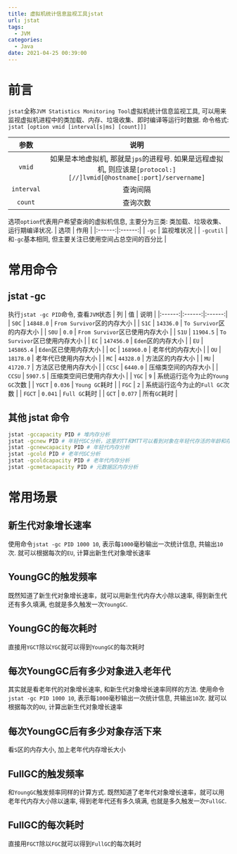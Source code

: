 ```yaml
---
title: 虚拟机统计信息监视工具jstat
url: jstat
tags:
  - JVM
categories:
  - Java
date: 2021-04-25 00:39:00
---
```


# 前言
`jstat`全称`JVM Statistics Monitoring Tool`虚拟机统计信息监视工具, 可以用来监视虚拟机进程中的类加载、内存、垃圾收集、即时编译等运行时数据.
命令格式: `jstat [option vmid [interval[s|ms] [count]]]`

<!-- more -->

| 参数 | 说明 |
|:------:|:------:|
| `vmid` | 如果是本地虚拟机, 那就是`jps`的进程号. 如果是远程虚拟机, 则应该是`[protocol:][//]lvmid[@hostname[:port]/servername]` |
| `interval` | 查询间隔 |
| `count` | 查询次数 |

选项`option`代表用户希望查询的虚拟机信息, 主要分为三类: 类加载、垃圾收集、运行期编译状况.
| 选项 | 作用 |
|:------:|:------:|
| `-gc` | 监视堆状况 |
| `-gcutil` | 和`-gc`基本相同, 但主要关注已使用空间占总空间的百分比 |

# 常用命令
## jstat -gc
执行`jstat -gc PID`命令, 查看`JVM`状态
| 列 | 值 | 说明 |
|:------:|:------:|:------:|
| `S0C` | `14848.0`  | `From Survivor`区的内存大小 |
| `S1C` | `14336.0` | `To Survivor`区的内存大小 |
| `S0U` | `0.0` | `From Survivor`区已使用内存大小 |
| `S1U` | `11904.5` | `To Survivor`区已使用内存大小 |
| `EC` | `147456.0` | `Eden`区的内存大小 |
| `EU` | `145865.4` | `Eden`区已使用内存大小 |
| `OC` | `168960.0` | 老年代的内存大小 |
| `OU` | `18178.0` | 老年代已使用内存大小 |
| `MC` | `44328.0` | 方法区的内存大小 |
| `MU` | `41720.7` | 方法区已使用内存大小 |
| `CCSC` | `6440.0` | 压缩类空间的内存大小 |
| `CCSU` | `5907.5` | 压缩类空间已使用内存大小 |
| `YGC` | `9` | 系统运行迄今为止的`Young GC`次数 |
| `YGCT` | `0.036` | `Young GC`耗时 |
| `FGC` | `2` | 系统运行迄今为止的`Full GC`次数 |
| `FGCT` | `0.041` | `Full GC`耗时 |
| `GCT` | `0.077` | 所有`GC`耗时 |

## 其他 jstat 命令
```bash
jstat -gccapacity PID # 堆内存分析
jstat -gcnew PID # 年轻代GC分析，这里的TT和MTT可以看到对象在年轻代存活的年龄和存活的最大年龄
jstat -gcnewcapacity PID # 年轻代内存分析
jstat -gcold PID # 老年代GC分析
jstat -gcoldcapacity PID # 老年代内存分析
jstat -gcmetacapacity PID # 元数据区内存分析
```

# 常用场景
## 新生代对象增长速率
使用命令`jstat -gc PID 1000 10`, 表示每`1000`毫秒输出一次统计信息, 共输出`10`次.
就可以根据每次的`EU`, 计算出新生代对象增长速率
## YoungGC的触发频率
既然知道了新生代对象增长速率，就可以用新生代内存大小除以速率, 得到新生代还有多久填满, 也就是多久触发一次`YoungGC`.
## YoungGC的每次耗时
直接用`YGCT`除以`YGC`就可以得到`YoungGC`的每次耗时
## 每次YoungGC后有多少对象进入老年代
其实就是看老年代的对象增长速率, 和新生代对象增长速率同样的方法.
使用命令`jstat -gc PID 1000 10`, 表示每`1000`毫秒输出一次统计信息, 共输出`10`次.
就可以根据每次的`OU`, 计算出新生代对象增长速率
## 每次YoungGC后有多少对象存活下来
看`S`区的内存大小, 加上老年代内存增长大小
## FullGC的触发频率
和`YoungGC`触发频率同样的计算方式.
既然知道了老年代对象增长速率，就可以用老年代内存大小除以速率, 得到老年代还有多久填满, 也就是多久触发一次`FullGC`.
## FullGC的每次耗时
直接用`FGCT`除以`FGC`就可以得到`FullGC`的每次耗时
